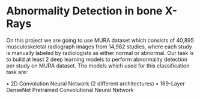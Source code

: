 # Abnormality Detection in bone X-Rays

On this project we are going to use MURA dataset which consists of 40,895 musculoskeletal radiograph images from 14,982 studies, where each study is manually labeled by radiologists as either normal or abnormal. Our task is to build at least 2 deep learning models to perform abnormality detection per study on MURA dataset. The models which used for this classification task are: 

• 2D Convolution Neural Network (2 different architectures) 
• 169-Layer DenseNet Pretrained Convolutional Neural Network
